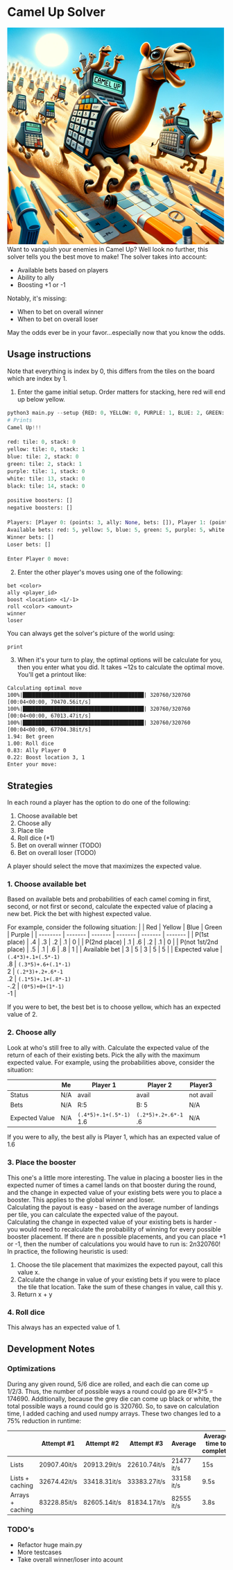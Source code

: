 # Camel Up Solver
<img src="docs/camel_up.png" width="500"><br>
Want to vanquish your enemies in Camel Up? Well look no further, this solver tells you the best move to make! The solver takes into account:
- Available bets based on players
- Ability to ally
- Boosting +1 or -1

Notably, it's missing:
- When to bet on overall winner
- When to bet on overall loser

May the odds ever be in your favor...especially now that you know the odds.

## Usage instructions
Note that everything is index by 0, this differs from the tiles on the board which are index by 1.

1. Enter the game initial setup. Order matters for stacking, here red will end up below yellow.
```python
python3 main.py --setup {RED: 0, YELLOW: 0, PURPLE: 1, BLUE: 2, GREEN: 2,  WHITE: 13, BLACK: 14}, --id=1, --n-players=2
# Prints
Camel Up!!!

red: tile: 0, stack: 0
yellow: tile: 0, stack: 1
blue: tile: 2, stack: 0
green: tile: 2, stack: 1
purple: tile: 1, stack: 0
white: tile: 13, stack: 0
black: tile: 14, stack: 0

positive boosters: []
negative boosters: []

Players: [Player 0: (points: 3, ally: None, bets: []), Player 1: (points: 3, ally: None, bets: [])]
Available bets: red: 5, yellow: 5, blue: 5, green: 5, purple: 5, white: 5, black: 5,
Winner bets: []
Loser bets: []

Enter Player 0 move:
```

2. Enter the other player's moves using one of the following:
```
bet <color>
ally <player_id>
boost <location> <1/-1>
roll <color> <amount>
winner
loser
```
You can always get the solver's picture of the world using:
```
print
```
3. When it's your turn to play, the optimal options will be calculate for you, then you enter what you did. It takes ~12s to calculate the optimal move. You'll get a printout like:
```
Calculating optimal move
100%|███████████████████████████████████████| 320760/320760 [00:04<00:00, 70470.56it/s]
100%|███████████████████████████████████████| 320760/320760 [00:04<00:00, 67013.47it/s]
100%|███████████████████████████████████████| 320760/320760 [00:04<00:00, 67704.38it/s]
1.94: Bet green
1.00: Roll dice
0.83: Ally Player 0
0.22: Boost location 3, 1
Enter your move:
```

## Strategies
In each round a player has the option to do one of the following:
1. Choose available bet
2. Choose ally
3. Place tile
4. Roll dice (+1)
5. Bet on overall winner (TODO)
6. Bet on overall loser (TODO)

A player should select the move that maximizes the expected value.

### 1. Choose available bet
Based on available bets and probabilities of each camel coming in first, second, or not first or second, calculate the expected value of placing a new bet. Pick the bet with highest expected value.

For example, consider the following situation:
|          | Red     | Yellow | Blue | Green | Purple |
| -------- | ------- |  ------- |  ------- |  ------- |  ------- |
| P(1st place)          |  .4  |  .3  | .2   |  .1  |   0  |
| P(2nd place)          |  .1  |  .6  | .2   |  .1  |   0  |
| P(not 1st/2nd place)  |  .5  |  .1  | .6   |  .8  |   1  |
| Available bet         |   3  |   5  |  3   |   5  |   5  |
| Expected value        |  `(.4*3)+.1+(.5*-1)`<br>.8  | `(.3*5)+.6+(.1*-1)`<br>2 | `(.2*3)+.2+.6*-1`<br>.2  | `(.1*5)+.1+(.8*-1)`<br>-.2  |  `(0*5)+0+(1*-1)`<br>-1  |

If you were to bet, the best bet is to choose yellow, which has an expected value of 2.


### 2. Choose ally
Look at who's still free to ally with. Calculate the expected value of the return of each of their existing bets. Pick the ally with the maximum expected value.
For example, using the probabilities above, consider the situation:

|          | Me     | Player 1 | Player 2 | Player3 |
| -------- | ------ |  ------- |  ------- |  -------   |
| Status   | N/A    | avail   |  avail  |  not avail |
| Bets     | N/A    | R:5     | B: 5    |  N/A |
| Expected Value | N/A | `(.4*5)+.1+(.5*-1)`<br>1.6 | `(.2*5)+.2+.6*-1`<br>.6 | N/A |

If you were to ally, the best ally is Player 1, which has an expected value of 1.6

### 3. Place the booster
This one's a little more interesting. The value in placing a booster lies in the expected numer of times a camel lands on that booster during the round, and the change in expected value of your existing bets were you to place a booster. This applies to the global winner and loser.
<br> Calculating the payout is easy - based on the average number of landings per tile, you can calculate the expected value of the payout.
<br> Calculating the change in expected value of your existing bets is harder - you would need to recalculate the probability of winning for every possible booster placement. If there are n possible placements, and you can place +1 or -1, then the number of calculations you would have to run is: 2*n*320760!
<br> In practice, the following heuristic is used:
1. Choose the tile placement that maximizes the expected payout, call this value x.
2. Calculate the change in value of your existing bets if you were to place the tile that location. Take the sum of these changes in value, call this y.
3. Return x + y

### 4. Roll dice
This always has an expected value of 1.



## Development Notes
### Optimizations
During any given round, 5/6 dice are rolled, and each die can come up 1/2/3. Thus, the number of possible ways a round could go are 6!*3^5 = 174690. Additionally, because the grey die can come up black or white, the total possible ways a round could go is 320760.
So, to save on calculation time, I added caching and used numpy arrays. These two changes led to a 75% reduction in runtime:

|          | Attempt #1 | Attempt #2 | Attempt #3 | Average | Average time to complete|
| -------- | ------ |  ------- |  ------- |  -------   | --- |
| Lists | 20907.40it/s| 20913.29it/s| 22610.74it/s| 21477 it/s| 15s |
| Lists + caching | 32674.42it/s| 33418.31it/s| 33383.27it/s| 33158 it/s| 9.5s |
| Arrays + caching |  83228.85it/s| 82605.14it/s| 81834.17it/s| 82555 it/s| 3.8s |

### TODO's
- Refactor huge main.py
- More testcases
- Take overall winner/loser into acount
